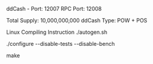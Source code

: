 ddCash - Port: 12007 RPC Port: 12008

Total Supply: 10,000,000,000 ddCash
Type: POW + POS

Linux Compiling Instruction
  ./autogen.sh
  
  
  ./configure --disable-tests --disable-bench
  
  
  make

